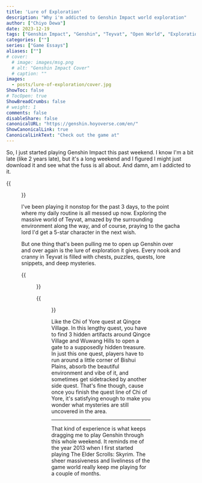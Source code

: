 ```yaml
---
title: 'Lure of Exploration'
description: "Why i'm addicted to Genshin Impact world exploration"
author: ["Chiyo Dewa"]
date: 2023-12-19
tags: ["Genshin Impact", "Genshin", "Teyvat", "Open World", "Exploration", "Action", "Mission"]
categories: [""]
series: ["Game Essays"]
aliases: [""]
# cover:
  # image: images/msg.png
  # alt: "Genshin Impact Cover"
  # caption: ""
images:
  - posts/lure-of-exploration/cover.jpg
ShowToc: false
# TocOpen: true
ShowBreadCrumbs: false
# weight: 1
comments: false
disableShare: false
canonicalURL: "https://genshin.hoyoverse.com/en/"
ShowCanonicalLink: true
CanonicalLinkText: "Check out the game at"
---
```

So, I just started playing Genshin Impact this past weekend. I know I'm a bit late (like 2 years late), but it's a long weekend and I figured I might just download it and see what the fuss is all about. And damn, am I addicted to it.

{{<figure alt="Teyvat Genshin Impact world" attr="Teyvat, Genshin Impact's world" src="https://chiyodewa74.github.io/blog/posts/lure-of-exploration/cover.jpg">}}

I've been playing it nonstop for the past 3 days, to the point where my daily routine is all messed up now. Exploring the massive world of Teyvat, amazed by the surrounding environment along the way, and of course, praying to the gacha lord I'd get a 5-star character in the next wish.

But one thing that's been pulling me to open up Genshin over and over again is the lure of exploration it gives. Every nook and cranny in Teyvat is filled with chests, puzzles, quests, lore snippets, and deep mysteries.

{{<figure alt="One of Genshin world quest area" attr="One of Genshin's world quest area" src="https://chiyodewa74.github.io/blog/posts/lure-of-exploration/mission.jpg">}}

{{<figure width=200 height=200 alt="Bishui Plains Area" attr="Bishui Plains Area" class="floatleft" src="https://chiyodewa74.github.io/blog/posts/lure-of-exploration/map.jpg">}}

Like the Chi of Yore quest at Qingce Village. In this lengthy quest, you have to find 3 hidden artifacts around Qingce Village and Wuwang Hills to open a gate to a supposedly hidden treasure. In just this one quest, players have to run around a little corner of Bishui Plains, absorb the beautiful environment and vibe of it, and sometimes get sidetracked by another side quest. That's fine though, cause once you finish the quest line of Chi of Yore, it's satisfying enough to make you wonder what mysteries are still uncovered in the area.

***

That kind of experience is what keeps dragging me to play Genshin through this whole weekend. It reminds me of the year 2013 when I first started playing The Elder Scrolls: Skyrim. The sheer massiveness and liveliness of the game world really keep me playing for a couple of months.